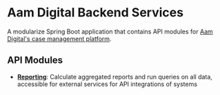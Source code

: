 # Aam Digital Backend Services

A modularize Spring Boot application that contains API modules for [Aam Digital's case management platform](https://github.com/Aam-Digital/ndb-core).

## API Modules

- **[Reporting](./docs/modules/reporting.md)**: Calculate aggregated reports and run queries on all data, accessible for external services for API integrations of systems
